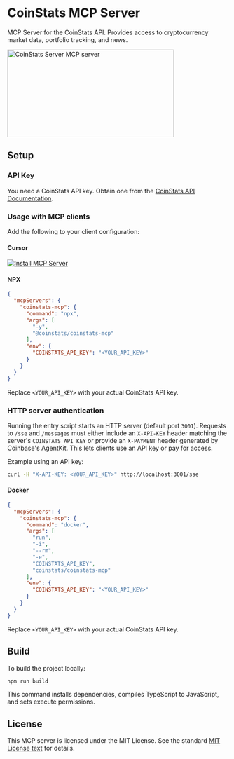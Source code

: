 # CoinStats MCP Server

MCP Server for the CoinStats API. Provides access to cryptocurrency market data, portfolio tracking, and news.

<a href="https://glama.ai/mcp/servers/@CoinStatsHQ/coinstats-mcp">
  <img width="380" height="200" src="https://glama.ai/mcp/servers/@CoinStatsHQ/coinstats-mcp/badge" alt="CoinStats Server MCP server" />
</a>

## Setup

### API Key

You need a CoinStats API key. Obtain one from the [CoinStats API Documentation](https://openapi.coinstats.app).

### Usage with MCP clients

Add the following to your client configuration:

#### Cursor

[![Install MCP Server](https://cursor.com/deeplink/mcp-install-dark.svg)](https://cursor.com/install-mcp?name=coinstats-mcp&config=eyJjb21tYW5kIjoibnB4IC15IEBjb2luc3RhdHMvY29pbnN0YXRzLW1jcCIsImVudiI6eyJDT0lOU1RBVFNfQVBJX0tFWSI6IiJ9fQ%3D%3D)

#### NPX

```json
{
  "mcpServers": {
    "coinstats-mcp": {
      "command": "npx",
      "args": [
        "-y",
        "@coinstats/coinstats-mcp"
      ],
      "env": {
        "COINSTATS_API_KEY": "<YOUR_API_KEY>"
      }
    }
  }
}
```

Replace `<YOUR_API_KEY>` with your actual CoinStats API key.

### HTTP server authentication

Running the entry script starts an HTTP server (default port `3001`).
Requests to `/sse` and `/messages` must either include an `X-API-KEY`
header matching the server's `COINSTATS_API_KEY` or provide an
`X-PAYMENT` header generated by Coinbase's AgentKit. This lets clients
use an API key or pay for access.

Example using an API key:

```bash
curl -H "X-API-KEY: <YOUR_API_KEY>" http://localhost:3001/sse
```

#### Docker

```json
{
  "mcpServers": {
    "coinstats-mcp": {
      "command": "docker",
      "args": [
        "run",
        "-i",
        "--rm",
        "-e",
        "COINSTATS_API_KEY",
        "coinstats/coinstats-mcp"
      ],
      "env": {
        "COINSTATS_API_KEY": "<YOUR_API_KEY>"
      }
    }
  }
}
```

Replace `<YOUR_API_KEY>` with your actual CoinStats API key.

## Build

To build the project locally:

```bash
npm run build
```

This command installs dependencies, compiles TypeScript to JavaScript, and sets execute permissions.

## License

This MCP server is licensed under the MIT License. See the standard [MIT License text](https://opensource.org/licenses/MIT) for details.
